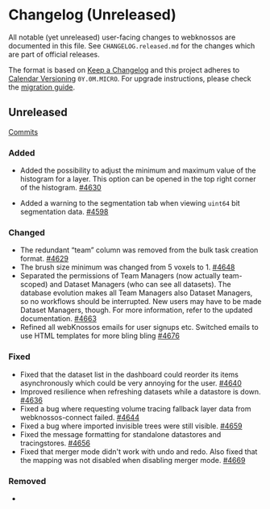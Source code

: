 # Changelog (Unreleased)

All notable (yet unreleased) user-facing changes to webknossos are documented in this file.
See `CHANGELOG.released.md` for the changes which are part of official releases.

The format is based on [Keep a Changelog](http://keepachangelog.com/en/1.0.0/)
and this project adheres to [Calendar Versioning](http://calver.org/) `0Y.0M.MICRO`.
For upgrade instructions, please check the [migration guide](MIGRATIONS.released.md).

## Unreleased
[Commits](https://github.com/scalableminds/webknossos/compare/20.06.0...HEAD)

### Added

- Added the possibility to adjust the minimum and maximum value of the histogram for a layer. This option can be opened in the top right corner of the histogram. [#4630](https://github.com/scalableminds/webknossos/pull/4630)  

- Added a warning to the segmentation tab when viewing `uint64` bit segmentation data. [#4598](https://github.com/scalableminds/webknossos/pull/4598)

### Changed

- The redundant “team” column was removed from the bulk task creation format. [#4629](https://github.com/scalableminds/webknossos/pull/4629)
- The brush size minimum was changed from 5 voxels to 1. [#4648](https://github.com/scalableminds/webknossos/pull/4648)
- Separated the permissions of Team Managers (now actually team-scoped) and Dataset Managers (who can see all datasets). The database evolution makes all Team Managers also Dataset Managers, so no workflows should be interrupted. New users may have to be made Dataset Managers, though. For more information, refer to the updated documentation. [#4663](https://github.com/scalableminds/webknossos/pull/4663)
- Refined all webKnossos emails for user signups etc. Switched emails to use HTML templates for more bling bling [#4676](https://github.com/scalableminds/webknossos/pull/4676)

### Fixed

- Fixed that the dataset list in the dashboard could reorder its items asynchronously which could be very annoying for the user. [#4640](https://github.com/scalableminds/webknossos/pull/4640)
- Improved resilience when refreshing datasets while a datastore is down. [#4636](https://github.com/scalableminds/webknossos/pull/4636)
- Fixed a bug where requesting volume tracing fallback layer data from webknossos-connect failed. [#4644](https://github.com/scalableminds/webknossos/pull/4644)
- Fixed a bug where imported invisible trees were still visible. [#4659](https://github.com/scalableminds/webknossos/issues/4659)
- Fixed the message formatting for standalone datastores and tracingstores. [#4656](https://github.com/scalableminds/webknossos/pull/4656)
- Fixed that merger mode didn't work with undo and redo. Also fixed that the mapping was not disabled when disabling merger mode. [#4669](https://github.com/scalableminds/webknossos/pull/4669)

### Removed

-
